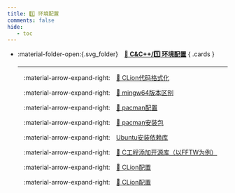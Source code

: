 ```yaml
---
title: 1️⃣ 环境配置
comments: false
hide:
   - toc
---
```


<div class="grid cards index-info" markdown>

-   :material-folder-open:{.svg_folder}&emsp;__[🍏 C&C++/1️⃣ 环境配置](./index.md)__
{ .cards }

	---

	&emsp;:material-arrow-expand-right:&emsp;[🧁 CLion代码格式化](./A.md)

	&emsp;:material-arrow-expand-right:&emsp;[🧁 mingw64版本区别](./AA.md)

	&emsp;:material-arrow-expand-right:&emsp;[🧁 pacman配置](./B.md)

	&emsp;:material-arrow-expand-right:&emsp;[🧁 pacman安装包](./C.md)

	&emsp;:material-arrow-expand-right:&emsp;[Ubuntu安装依赖库](./CC.md)

	&emsp;:material-arrow-expand-right:&emsp;[🧁 C工程添加开源库（以FFTW为例）](./D.md)

	&emsp;:material-arrow-expand-right:&emsp;[🧁 CLion配置](./E.md)

	&emsp;:material-arrow-expand-right:&emsp;[🧁 CLion配置](./EE.md)

</div>
